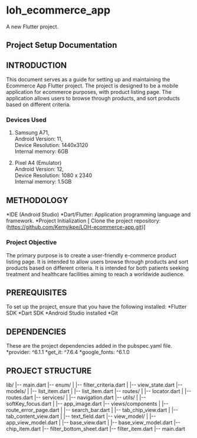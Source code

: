 # loh_ecommerce_app

A new Flutter project.

## Project Setup Documentation


## INTRODUCTION
This document serves as a guide for setting up and maintaining the Ecommerce App Flutter project. 
The project is designed to be a mobile application for ecommerce purposes, with product listing page.
The  application  allows users to browse through products, and sort products based on different criteria.


### Devices Used
1. Samsung A71, <br>
   Android Version: 11, <br>
   Device Resolution: 1440x3120<br>
   Internal memory: 6GB

2. Pixel A4 (Emulator) <br>
   Android Version: 12, <br>
   Device Resolution: 1080 x 2340<br>
   Internal memory: 1.5GB

## METHODOLOGY
 *IDE (Android Studio)
 *Dart/Flutter: Application programming language and framework.
 *Project Initialization
[ Clone the project repository:(https://github.com/Kemyikpe/LOH-ecommerce-app.git)]

### Project Objective
The primary purpose is to create a user-friendly e-commerce product listing page.
It is intended to allow users browse through products and sort products based on different criteria.
It is intended for both patients seeking treatment and healthcare facilities aiming to reach a worldwide audience.

## PREREQUISITES
To set up the project, ensure that you have the following installed:
 *Flutter SDK
 *Dart SDK
 *Android Studio installed
 *Git

## DEPENDENCIES
These are the project dependencies added in the pubspec.yaml file. 
 *provider: ^6.1.1
 *get_it: ^7.6.4
 *google_fonts: ^6.1.0

## PROJECT STRUCTURE
lib/
|-- main.dart
|-- enum/
|   |-- filter_criteria.dart
|   |-- view_state.dart
|-- models/
|   |-- list_item.dart
|   |-- list_item.dart
|-- routes/
|   |-- locator.dart
|   |-- routes.dart
|-- services/
|   |-- navigation.dart
|-- utils/
|   |-- softKey_focus.dart
|   |-- app_image.dart
|-- views/components
|   |-- route_error_page.dart
|   |-- search_bar.dart
|   |-- tab_chip_view.dart
|   |-- tab_content_view.dart
|   |-- text_field.dart
|-- view_model/
|   |-- app_view_model.dart
|   |-- base_view.dart
|   |-- base_view_model.dart
|-- chip_item.dart
|-- filter_bottom_sheet.dart
|-- filter_item.dart
|-- main.dart










